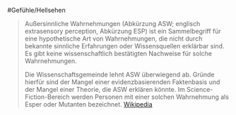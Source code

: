 #Gefühle/Hellsehen
> Außersinnliche Wahrnehmungen (Abkürzung ASW; englisch extrasensory perception, Abkürzung ESP) ist ein Sammelbegriff für eine hypothetische Art von Wahrnehmungen, die nicht durch bekannte sinnliche Erfahrungen oder Wissensquellen erklärbar sind. Es gibt keine wissenschaftlich bestätigten Nachweise für solche Wahrnehmungen.
>
> Die Wissenschaftsgemeinde lehnt ASW überwiegend ab. Gründe hierfür sind der Mangel einer evidenzbasierenden Faktenbasis und der Mangel einer Theorie, die ASW erklären könnte.
> Im Science-Fiction-Bereich werden Personen mit einer solchen Wahrnehmung als Esper oder Mutanten bezeichnet.
> [Wikipedia](https://de.wikipedia.org/wiki/Au%C3%9Fersinnliche%20Wahrnehmung)